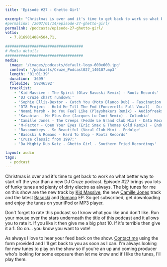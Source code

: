```yaml
---
title: 'Episode #27 - Ghetto Girl'

excerpt: "Christmas is over and it's time to get back to work so what better way to start off the year than a new DJ Cruze podcast. Episode #27 brings you lots of funky tunes and plenty of dirty electro as always."
#permalink: /2007/01/14/episode-27-ghetto-girl/
permalink: /podcasts/episode-27-ghetto-girl/
votio:
  - 7.8169014084504,71,

###################################
# Media details
###################################
media:
  image: '/images/podcasts/default-logo-600x600.jpg'
  content: '/podcasts/Cruze_Podcast027_140107.mp3'
  length: '01:01:39'
  duration: '3699'
  fileSize: '59246592'
  tracklist:
    - 'Kid Massive - The Spirit (Olav Basoski Remix) - Rootz Records'
    - 'DJ Cruze chart rundown:'
    - 'Sophie Ellis-Bextor - Catch You (Moto Blanco Dub) - Fascination'
    - 'DT8 Project - Hold Me Till The End (Fonzerelli Full Vocal) - Direction Records'
    - 'Noami Marsh - Do You Feel Like (Playshakers Remix) - Audiofreaks'
    - 'Kasabian - Me Plus One (Jacques Lu Cont Remix) - Columbia'
    - 'Camille Jones - The Creeps (Fedde Le Grand Club Mix) - Data Records'
    - 'M-Factor - Open Your Eyes (Eric Smax & Thomas Gold Remix) - Endulge'
    - 'Bassmonkeys - So Beautiful (Vocal Club Mix) - Endulge'
    - 'Basoski & Romano - Hard To Stop - Rootz Records'
    - 'Cruze classic from 1997:'
    - 'Da Mighty Dub Katz - Ghetto Girl - Southern Fried Recordings'

layout: audio
tags:
  - podcast
---
```


Christmas is over and it's time to get back to work so what better way to start off the year than a new DJ Cruze podcast. Episode #27 brings you lots of funky tunes and plenty of dirty electro as always. The big tunes for me on this show are the new track by [Kid Massive][1], the new [Camille Jones][2] track and the latest [Basoski][3] and [Romano][4] EP. So get subscribed, get downloading and enjoy the tunes on your iPod or MP3 player.

Don't forget to rate this podcast so I know what you like and don't like. Run your mouse over the stars underneath the title of this podcast and it allows you to rate it. If you like it then give me a big phat 10. If it's terrible then give it a 1. Go on... you know you want to vote!

As always I love to hear your feed back on the show. [Contact me][5] using the form provided and I'll get back to you as soon as I can. I'm always looking for new tunes to play on the show so if you're an up and coming producer who's looking for some exposure then let me know and if I like the tunes, I'll play them.

[1]: http://www.kidmassive.com/
[2]: http://www.camillejones.dk/
[3]: http://www.olavbasoski.nl/
[4]: http://www.alexromano.com/
[5]: /contact
